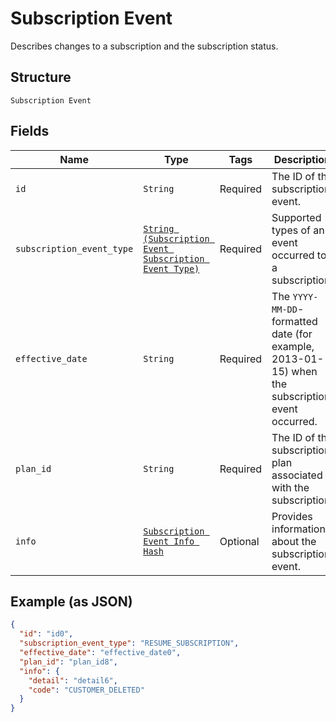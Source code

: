 
# Subscription Event

Describes changes to a subscription and the subscription status.

## Structure

`Subscription Event`

## Fields

| Name | Type | Tags | Description |
|  --- | --- | --- | --- |
| `id` | `String` | Required | The ID of the subscription event. |
| `subscription_event_type` | [`String (Subscription Event Subscription Event Type)`](../../doc/models/subscription-event-subscription-event-type.md) | Required | Supported types of an event occurred to a subscription. |
| `effective_date` | `String` | Required | The `YYYY-MM-DD`-formatted date (for example, 2013-01-15) when the subscription event occurred. |
| `plan_id` | `String` | Required | The ID of the subscription plan associated with the subscription. |
| `info` | [`Subscription Event Info Hash`](../../doc/models/subscription-event-info.md) | Optional | Provides information about the subscription event. |

## Example (as JSON)

```json
{
  "id": "id0",
  "subscription_event_type": "RESUME_SUBSCRIPTION",
  "effective_date": "effective_date0",
  "plan_id": "plan_id8",
  "info": {
    "detail": "detail6",
    "code": "CUSTOMER_DELETED"
  }
}
```

